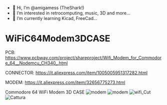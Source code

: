 
- 👋 Hi, I’m @amigamess (TheShark!)
- 👀 I’m interested in retrocomputing, music, 3D and more...
- 🌱 I’m currently learning Kicad, FreeCad...

# WiFiC64Modem3DCASE

PCB: https://www.pcbway.com/project/shareproject/Wifi_Modem_for_Commodore_64__Nodemcu_CH340_.html

CONNECTOR: https://it.aliexpress.com/item/1005005951317282.html

MODEM: https://it.aliexpress.com/item/32656775273.html

Commodore 64 WiFi Modem 3D CASE
![modem](https://github.com/amigamess/WiFiC64Modem3DCASE/assets/82521152/aceda6a5-b192-46f0-9615-d676479b4f23)
![modem](https://github.com/amigamess/WiFiC64Modem3DCASE/assets/82521152/acf2ca02-78e4-478f-9634-ffb0c9836780)
![wifi_Cut](https://github.com/amigamess/WiFiC64Modem3DCASE/assets/82521152/230098d3-03fd-415d-914b-86f0f7d205cc)
![Cattura](https://github.com/amigamess/WiFiC64Modem3DCASE/assets/82521152/b697a49f-3c36-4b31-a730-92e7f1f96ecc)
